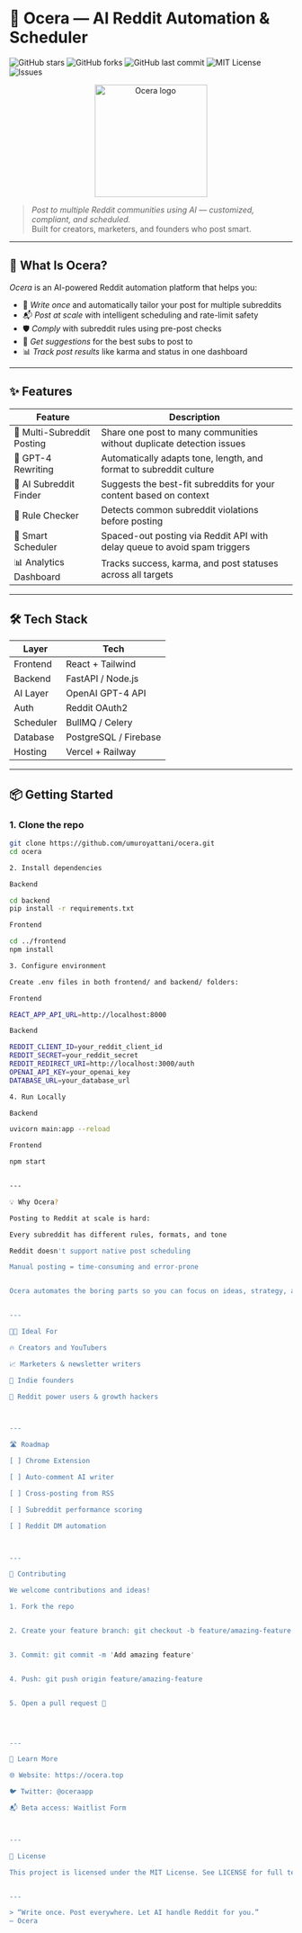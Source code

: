 # 🤖 Ocera — AI Reddit Automation & Scheduler

![GitHub stars](https://img.shields.io/github/stars/umuroyattani/ocera?style=social)
![GitHub forks](https://img.shields.io/github/forks/umuroyattani/ocera?style=social)
![GitHub last commit](https://img.shields.io/github/last-commit/umuroyattani/ocera)
![MIT License](https://img.shields.io/github/license/umuroyattani/ocera)
![Issues](https://img.shields.io/github/issues/umuroyattani/ocera)

<p align="center">
  <img src="https://imgur.com/a/2QIM2je" width="200" alt="Ocera logo"/>
</p>

> *Post to multiple Reddit communities using AI — customized, compliant, and scheduled.*  
> Built for creators, marketers, and founders who post smart.

---

## 🌟 What Is Ocera?

*Ocera* is an AI-powered Reddit automation platform that helps you:

- 🧠 *Write once* and automatically tailor your post for multiple subreddits  
- 📬 *Post at scale* with intelligent scheduling and rate-limit safety  
- 🛡 *Comply* with subreddit rules using pre-post checks  
- 📍 *Get suggestions* for the best subs to post to  
- 📊 *Track post results* like karma and status in one dashboard

---

## ✨ Features

| Feature                    | Description                                                                 |
|---------------------------|-----------------------------------------------------------------------------|
| 🔁 Multi-Subreddit Posting | Share one post to many communities without duplicate detection issues       |
| 🤖 GPT-4 Rewriting         | Automatically adapts tone, length, and format to subreddit culture          |
| 🧠 AI Subreddit Finder     | Suggests the best-fit subreddits for your content based on context          |
| 🚦 Rule Checker            | Detects common subreddit violations before posting                          |
| 📅 Smart Scheduler         | Spaced-out posting via Reddit API with delay queue to avoid spam triggers   |
| 📊 Analytics Dashboard     | Tracks success, karma, and post statuses across all targets                 |

---

## 🛠 Tech Stack

| Layer         | Tech                        |
|---------------|-----------------------------|
| Frontend      | React + Tailwind            |
| Backend       | FastAPI / Node.js           |
| AI Layer      | OpenAI GPT-4 API            |
| Auth          | Reddit OAuth2               |
| Scheduler     | BullMQ / Celery             |
| Database      | PostgreSQL / Firebase       |
| Hosting       | Vercel + Railway            |

---

## 📦 Getting Started

### 1. Clone the repo
```bash
git clone https://github.com/umuroyattani/ocera.git
cd ocera

2. Install dependencies

Backend

cd backend
pip install -r requirements.txt

Frontend

cd ../frontend
npm install

3. Configure environment

Create .env files in both frontend/ and backend/ folders:

Frontend

REACT_APP_API_URL=http://localhost:8000

Backend

REDDIT_CLIENT_ID=your_reddit_client_id
REDDIT_SECRET=your_reddit_secret
REDDIT_REDIRECT_URI=http://localhost:3000/auth
OPENAI_API_KEY=your_openai_key
DATABASE_URL=your_database_url

4. Run Locally

Backend

uvicorn main:app --reload

Frontend

npm start


---

💡 Why Ocera?

Posting to Reddit at scale is hard:

Every subreddit has different rules, formats, and tone

Reddit doesn't support native post scheduling

Manual posting = time-consuming and error-prone


Ocera automates the boring parts so you can focus on ideas, strategy, and growth.


---

🧑‍💻 Ideal For

🔥 Creators and YouTubers

📈 Marketers & newsletter writers

🧠 Indie founders

🎯 Reddit power users & growth hackers



---

🛣 Roadmap

[ ] Chrome Extension

[ ] Auto-comment AI writer

[ ] Cross-posting from RSS

[ ] Subreddit performance scoring

[ ] Reddit DM automation



---

🧪 Contributing

We welcome contributions and ideas!

1. Fork the repo


2. Create your feature branch: git checkout -b feature/amazing-feature


3. Commit: git commit -m 'Add amazing feature'


4. Push: git push origin feature/amazing-feature


5. Open a pull request 🙌




---

🧠 Learn More

🌐 Website: https://ocera.top 

🐦 Twitter: @oceraapp

📬 Beta access: Waitlist Form 



---

📄 License

This project is licensed under the MIT License. See LICENSE for full terms.


---

> “Write once. Post everywhere. Let AI handle Reddit for you.”
— Ocera
